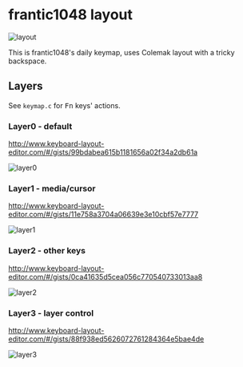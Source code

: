 # frantic1048 layout

![layout](https://imgur.com/saOIv7G.png)

This is frantic1048's daily keymap, uses Colemak layout with a tricky backspace.

## Layers

See `keymap.c` for <kbd>Fn</kbd> keys' actions.

### Layer0 - default
http://www.keyboard-layout-editor.com/#/gists/99bdabea615b1181656a02f34a2db61a

![layer0](https://imgur.com/qSJ6gXt.png)

### Layer1 - media/cursor
http://www.keyboard-layout-editor.com/#/gists/11e758a3704a06639e3e10cbf57e7777

![layer1](https://imgur.com/DvXvrGP.png)

### Layer2 - other keys
http://www.keyboard-layout-editor.com/#/gists/0ca41635d5cea056c770540733013aa8

![layer2](https://i.imgur.com/sV4a9lp.png)

### Layer3 - layer control
http://www.keyboard-layout-editor.com/#/gists/88f938ed5626072761284364e5bae4de

![layer3](https://imgur.com/Fg6qHVF.png)
